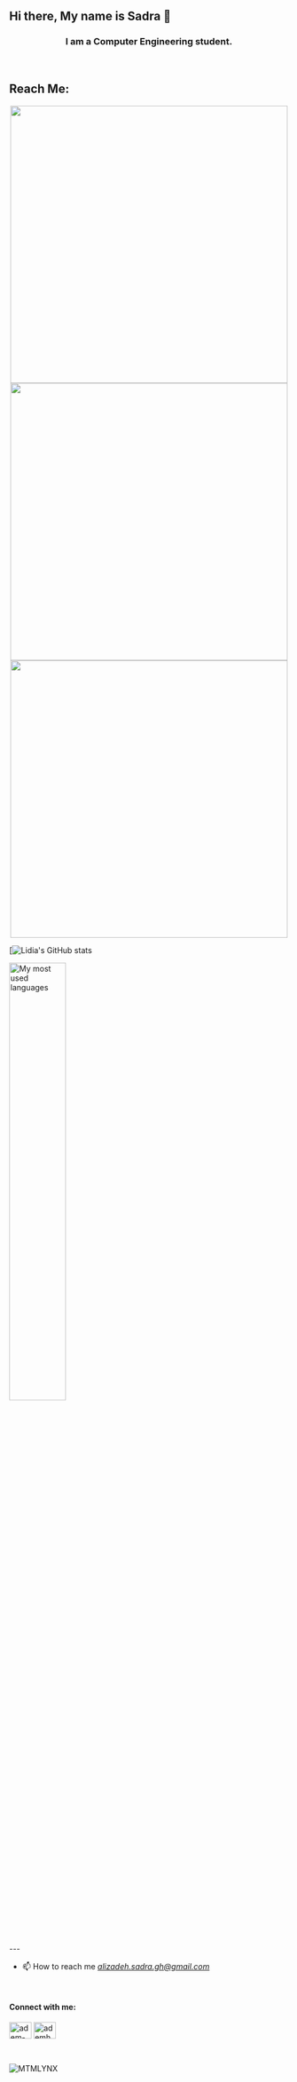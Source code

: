 ## Hi there, My name is Sadra 👋
<!--
**SadraAG84/SadraAG84** is a ✨ _special_ ✨ repository because its `README.md` (this file) appears on your GitHub profile.

Here are some ideas to get you started:

- 🔭 I’m currently working on ...
- 🌱 I’m currently learning ...
- 👯 I’m looking to collaborate on ...
- 🤔 I’m looking for help with ...
- 💬 Ask me about ...
- 📫 How to reach me:
- 😄 Pronouns: ...
- ⚡ Fun fact: ...
-->

<h3 align="center">I am a Computer Engineering student.</h3>
<br>



## Reach Me:

</p>

<p align="center" >  
  <a href="https://github.com/SadraAG84/"> 
    <img width=500 src="https://github-readme-stats.vercel.app/api?username=SadraAG84&?count_private=true&show_icons=true&include_all_commits=true&theme=dark&"/>
  </a>
   <br/>
  <a href="https://github.com/SadraAG84/"> 
    <img width=500 src="https://github-readme-streak-stats.herokuapp.com/?user=SadraAG84&theme=dark"/>
  </a>
   <br/>
  <a href="https://github.com/SadraAG84/"> 
    <img width=500 src="https://github-readme-stats.vercel.app/api/top-langs/?username=SadraAG84&count_private=true&layout=compact&theme=dark&hide=javascript"/>
  </a>
</p>

[![Lidia's GitHub stats](https://github-readme-stats.vercel.app/api?username=SadraAG84&theme=dark&show_icons=true&count_private=true)


<p>
<img src="https://github-readme-stats.vercel.app/api/top-langs?username=SadraAG84&theme=transparent&hide_border=true&hide=html&layout=compact&langs_count=6&card_width=275" alt="My most used languages" width="45%">
</p>
---

- 📫 How to reach me *alizadeh.sadra.gh@gmail.com*

<br>
<h4 align="left">Connect with me:</h4>
<p align="left">
<a href="https://linkedin.com/in/sadra-alizadeh" target="blank"><img align="center" src="https://raw.githubusercontent.com/rahuldkjain/github-profile-readme-generator/master/src/images/icons/Social/linked-in-alt.svg" alt="adem-han" height="30" width="40" /></a>
<a href="https://www.instagram.com/s4dra_ag/" target="blank"><img align="center" src="https://raw.githubusercontent.com/rahuldkjain/github-profile-readme-generator/master/src/images/icons/Social/instagram.svg" alt="ademhannnn" height="30" width="40" /></a>
</p>
<br>
<p align="left">
  <img src="https://komarev.com/ghpvc/?username=SadraAG84&label=Profile%20Views&color=0e75b6&style=flat" alt="MTMLYNX" />
</p>
